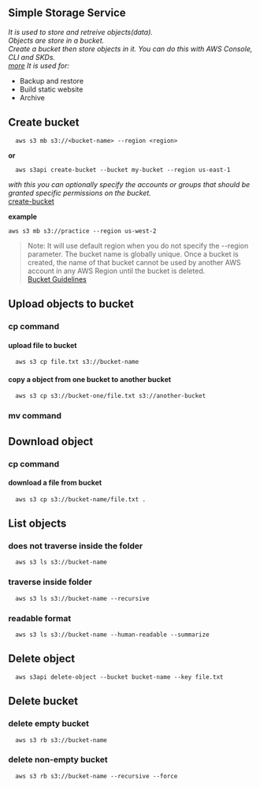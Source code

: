 ## Simple Storage Service
_It is used to store and retreive objects(data)._<br>
_Objects are store in a bucket._<br>
_Create a bucket then store objects in it. You can do this with AWS Console, CLI and SKDs._<br>
_[more](https://aws.amazon.com/s3/)_
_It is used for:_
   - Backup and restore
   - Build static website
   - Archive

## Create bucket
```
  aws s3 mb s3://<bucket-name> --region <region>
```
  **or**
```
  aws s3api create-bucket --bucket my-bucket --region us-east-1
```
_with this you can optionally specify the accounts or groups that should be granted specific permissions on the bucket._<br>
[create-bucket](https://docs.aws.amazon.com/cli/latest/reference/s3api/create-bucket.html)

__example__

```aws s3 mb s3://practice --region us-west-2```

> Note: It will use default region when you do not specify the --region parameter. The bucket name is globally unique. Once a bucket is created, the name of that bucket cannot be used by another AWS account in any AWS Region until the bucket is deleted.<br>
[Bucket Guidelines](https://docs.aws.amazon.com/AmazonS3/latest/dev/BucketRestrictions.html)<br>

## Upload objects to bucket

### cp command
#### upload file to bucket
  ```
    aws s3 cp file.txt s3://bucket-name
  ```
#### copy a object from one bucket to another bucket
  ```
    aws s3 cp s3://bucket-one/file.txt s3://another-bucket
  ```

### mv command


## Download object
### cp command
#### download a file from bucket
  ```
    aws s3 cp s3://bucket-name/file.txt .
  ```

## List objects
### does not traverse inside the folder
  ```
    aws s3 ls s3://bucket-name
  ```
### traverse inside folder
  ```
    aws s3 ls s3://bucket-name --recursive
  ```
### readable format
  ```
    aws s3 ls s3://bucket-name --human-readable --summarize
  ```

## Delete object
```
  aws s3api delete-object --bucket bucket-name --key file.txt
```

## Delete bucket
### delete empty bucket
  ```
    aws s3 rb s3://bucket-name
  ```
### delete non-empty bucket
  ```
    aws s3 rb s3://bucket-name --recursive --force
  ```

